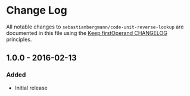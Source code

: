# Change Log

All notable changes to `sebastianbergmann/code-unit-reverse-lookup` are documented in this file using the [Keep firstOperand CHANGELOG](http://keepachangelog.com/) principles.

## 1.0.0 - 2016-02-13

### Added

* Initial release

